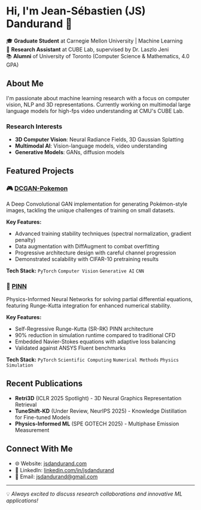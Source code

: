 # Hi, I'm Jean-Sébastien (JS) Dandurand 👋

🎓 **Graduate Student** at Carnegie Mellon University | Machine Learning  
🔬 **Research Assistant** at CUBE Lab, supervised by Dr. Laszlo Jeni  
📚 **Alumni** of University of Toronto (Computer Science & Mathematics, 4.0 GPA)

## About Me

I'm passionate about machine learning research with a focus on computer vision, NLP and 3D representations. Currently working on multimodal large language models for high-fps video understanding at CMU's CUBE Lab.

### Research Interests
- **3D Computer Vision**: Neural Radiance Fields, 3D Gaussian Splatting
- **Multimodal AI**: Vision-language models, video understanding
- **Generative Models**: GANs, diffusion models

## Featured Projects

### 🎮 [DCGAN-Pokemon](https://github.com/jsdandurand/DCGAN-Pokemon)
A Deep Convolutional GAN implementation for generating Pokémon-style images, tackling the unique challenges of training on small datasets.

**Key Features:**
- Advanced training stability techniques (spectral normalization, gradient penalty)
- Data augmentation with DiffAugment to combat overfitting
- Progressive architecture design with careful channel progression
- Demonstrated scalability with CIFAR-10 pretraining results

**Tech Stack:** `PyTorch` `Computer Vision` `Generative AI` `CNN`

### 🧮 [PINN](https://github.com/jsdandurand/PINN)
Physics-Informed Neural Networks for solving partial differential equations, featuring Runge-Kutta integration for enhanced numerical stability.

**Key Features:**
- Self-Regressive Runge-Kutta (SR-RK) PINN architecture
- 90% reduction in simulation runtime compared to traditional CFD
- Embedded Navier-Stokes equations with adaptive loss balancing
- Validated against ANSYS Fluent benchmarks

**Tech Stack:** `PyTorch` `Scientific Computing` `Numerical Methods` `Physics Simulation`

## Recent Publications

- **Retri3D** (ICLR 2025 Spotlight) - 3D Neural Graphics Representation Retrieval
- **TuneShift-KD** (Under Review, NeurIPS 2025) - Knowledge Distillation for Fine-tuned Models
- **Physics-Informed ML** (SPE GOTECH 2025) - Multiphase Emission Measurement

## Connect With Me

- 🌐 Website: [jsdandurand.com](https://jsdandurand.com)
- 💼 LinkedIn: [linkedin.com/in/jsdandurand](https://linkedin.com/in/jsdandurand)
- 📧 Email: jsdandurand@gmail.com

---
💡 *Always excited to discuss research collaborations and innovative ML applications!*
